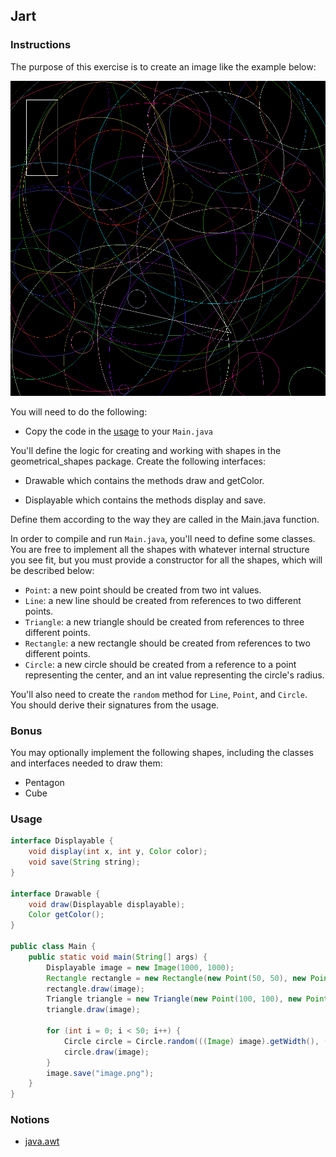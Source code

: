 ## Jart

### Instructions
The purpose of this exercise is to create an image like the example below:

![example](example.png)


You will need to do the following:

- Copy the code in the [usage](#usage) to your `Main.java`

You'll define the logic for creating and working with shapes in the geometrical_shapes package. Create the following interfaces:

- Drawable which contains the methods draw and getColor.

- Displayable which contains the methods display and save.

Define them according to the way they are called in the Main.java function.

In order to compile and run `Main.java`, you'll need to define some classes. You are free to implement all the shapes with whatever internal structure you see fit, but you must provide a constructor for all the shapes, which will be described below:

- `Point`: a new point should be created from two int values.
- `Line`: a new line should be created from references to two different points.
- `Triangle`: a new triangle should be created from references to three different points.
- `Rectangle`: a new rectangle should be created from references to two different points.
- `Circle`: a new circle should be created from a reference to a point representing the center, and an int value representing the circle's radius.


You'll also need to create the `random` method for `Line`, `Point`, and `Circle`. You should derive their signatures from the usage.

### Bonus
You may optionally implement the following shapes, including the classes and interfaces needed to draw them:

- Pentagon
- Cube

### Usage

```java
interface Displayable {
    void display(int x, int y, Color color);
    void save(String string);
}

interface Drawable {
    void draw(Displayable displayable);
    Color getColor();
}

public class Main {
    public static void main(String[] args) {
        Displayable image = new Image(1000, 1000);
        Rectangle rectangle = new Rectangle(new Point(50, 50), new Point(300, 200));
        rectangle.draw(image);
        Triangle triangle = new Triangle(new Point(100, 100), new Point(900, 900), new Point(100, 900));
        triangle.draw(image);

        for (int i = 0; i < 50; i++) {
            Circle circle = Circle.random(((Image) image).getWidth(), ((Image) image).getHeight());
            circle.draw(image);
        }
        image.save("image.png");
    }
}
```


### Notions

- [java.awt](https://www.javatpoint.com/java-awt)
